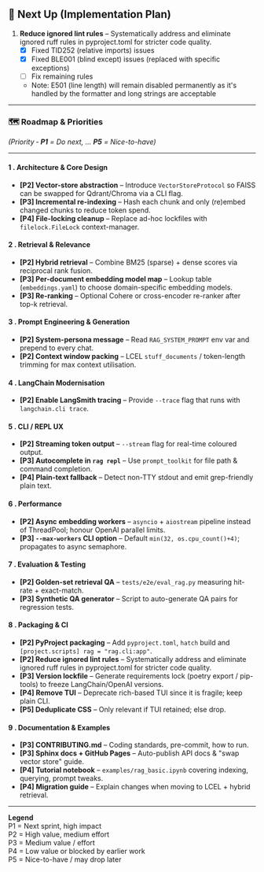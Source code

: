 ## 🚀 Next Up (Implementation Plan)

1. **Reduce ignored lint rules** – Systematically address and eliminate ignored ruff rules in pyproject.toml for stricter code quality.
   - [x] Fixed TID252 (relative imports) issues
   - [x] Fixed BLE001 (blind except) issues (replaced with specific exceptions)
   - [ ] Fix remaining rules
   - Note: E501 (line length) will remain disabled permanently as it's handled by the formatter and long strings are acceptable


---

### 🗺️ Roadmap & Priorities  
*(Priority ‑ **P1** = Do next, … **P5** = Nice-to-have)*

---


#### 1 . Architecture & Core Design
- **[P2] Vector-store abstraction** – Introduce `VectorStoreProtocol` so FAISS can be swapped for Qdrant/Chroma via a CLI flag.
- **[P3] Incremental re-indexing** – Hash each chunk and only (re)embed changed chunks to reduce token spend.
- **[P4] File-locking cleanup** – Replace ad-hoc lockfiles with `filelock.FileLock` context-manager.

#### 2 . Retrieval & Relevance
- **[P2] Hybrid retrieval** – Combine BM25 (sparse) + dense scores via reciprocal rank fusion.
- **[P3] Per-document embedding model map** – Lookup table (`embeddings.yaml`) to choose domain-specific embedding models.
- **[P3] Re-ranking** – Optional Cohere or cross-encoder re-ranker after top-k retrieval.

#### 3 . Prompt Engineering & Generation
- **[P2] System-persona message** – Read `RAG_SYSTEM_PROMPT` env var and prepend to every chat.
- **[P2] Context window packing** – LCEL `stuff_documents` / token-length trimming for max context utilisation.

#### 4 . LangChain Modernisation
- **[P2] Enable LangSmith tracing** – Provide `--trace` flag that runs with `langchain.cli trace`.

#### 5 . CLI / REPL UX
- **[P2] Streaming token output** – `--stream` flag for real-time coloured output.
- **[P3] Autocomplete in `rag repl`** – Use `prompt_toolkit` for file path & command completion.
- **[P4] Plain-text fallback** – Detect non-TTY stdout and emit grep-friendly plain text.

#### 6 . Performance
- **[P2] Async embedding workers** – `asyncio` + `aiostream` pipeline instead of ThreadPool; honour OpenAI parallel limits.
- **[P3] `--max-workers` CLI option** – Default `min(32, os.cpu_count()+4)`; propagates to async semaphore.

#### 7 . Evaluation & Testing
- **[P2] Golden-set retrieval QA** – `tests/e2e/eval_rag.py` measuring hit-rate + exact-match.
- **[P3] Synthetic QA generator** – Script to auto-generate QA pairs for regression tests.

#### 8 . Packaging & CI
- **[P2] PyProject packaging** – Add `pyproject.toml`, `hatch` build and `[project.scripts] rag = "rag.cli:app"`.
- **[P2] Reduce ignored lint rules** – Systematically address and eliminate ignored ruff rules in pyproject.toml for stricter code quality.
- **[P3] Version lockfile** – Generate requirements lock (poetry export / pip-tools) to freeze LangChain/OpenAI versions.
- **[P4] Remove TUI** – Deprecate rich-based TUI since it is fragile; keep plain CLI.
- **[P5] Deduplicate CSS** – Only relevant if TUI retained; else drop.

#### 9 . Documentation & Examples
- **[P3] CONTRIBUTING.md** – Coding standards, pre-commit, how to run.
- **[P3] Sphinx docs + GitHub Pages** – Auto-publish API docs & "swap vector store" guide.
- **[P4] Tutorial notebook** – `examples/rag_basic.ipynb` covering indexing, querying, prompt tweaks.
- **[P4] Migration guide** – Explain changes when moving to LCEL + hybrid retrieval.

---

**Legend**  
P1 = Next sprint, high impact  
P2 = High value, medium effort  
P3 = Medium value / effort  
P4 = Low value or blocked by earlier work  
P5 = Nice-to-have / may drop later
